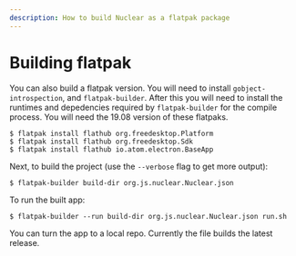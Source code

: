 ```yaml
---
description: How to build Nuclear as a flatpak package
---
```


# Building flatpak

You can also build a flatpak version. You will need to install `gobject-introspection`, and `flatpak-builder`. After this you will need to install the runtimes and depedencies required by `flatpak-builder` for the compile process. You will need the 19.08 version of these flatpaks.

```text
$ flatpak install flathub org.freedesktop.Platform
$ flatpak install flathub org.freedesktop.Sdk
$ flatpak install flathub io.atom.electron.BaseApp
```

Next, to build the project \(use the `--verbose` flag to get more output\):

```text
$ flatpak-builder build-dir org.js.nuclear.Nuclear.json
```

To run the built app:

```text
$ flatpak-builder --run build-dir org.js.nuclear.Nuclear.json run.sh
```

You can turn the app to a local repo. Currently the file builds the latest release.


